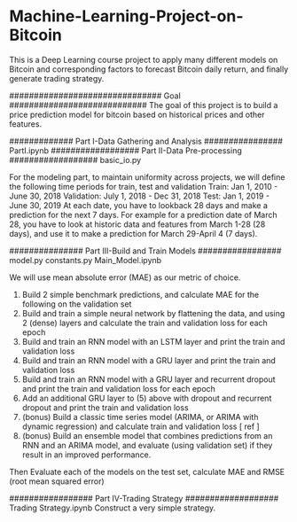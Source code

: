 # Machine-Learning-Project-on-Bitcoin
This is a Deep Learning course project to apply many different models on Bitcoin and corresponding factors to forecast Bitcoin daily return, and finally generate trading strategy.

############################### Goal ############################
The goal of this project is to build a price prediction model for bitcoin based on historical prices and other features.

############# Part I-Data Gathering and Analysis ################
PartI.ipynb
################## Part II-Data Pre-processing ##################
basic_io.py

For the modeling part, to maintain uniformity across projects, we will define the following time periods for train, test and validation
Train: Jan 1, 2010 - June 30, 2018
Validation: July 1, 2018 - Dec 31, 2018
Test: Jan 1, 2019 - June 30, 2019
At each date, you have to lookback 28 days and make a prediction for the next 7 days. For example for a prediction date of March 28, you have to look at historic data and features from March 1-28 (28 days), and use it to make a prediction for March 29-April 4 (7 days).

############### Part III-Build and Train Models #################
model.py
constants.py
Main_Model.ipynb

We will use mean absolute error (MAE) as our metric of choice. 
1. Build 2 simple benchmark predictions, and calculate MAE for the following on the validation set
2. Build and train a simple neural network by flattening the data, and using 2 (dense) layers and calculate the train and validation loss for each epoch
3. Build and train an RNN model with an LSTM layer and print the train and validation loss
4. Build and train an RNN model with a GRU layer and print the train and validation loss
5. Build and train an RNN model with a GRU layer and recurrent dropout and print the train and validation loss for each epoch
6. Add an additional GRU layer to (5) above with dropout and recurrent dropout and print the train and validation loss
7. (bonus) Build a classic time series model (ARIMA, or ARIMA with dynamic regression) and calculate train and validation loss [ ref ]
8. (bonus) Build an ensemble model that combines predictions from an RNN and an ARIMA model, and evaluate (using validation set) if they result in an improved performance.

Then Evaluate each of the models on the test set, calculate MAE and RMSE (root mean squared error)

################# Part IV-Trading Strategy ###################
Trading Strategy.ipynb
Construct a very simple strategy.
